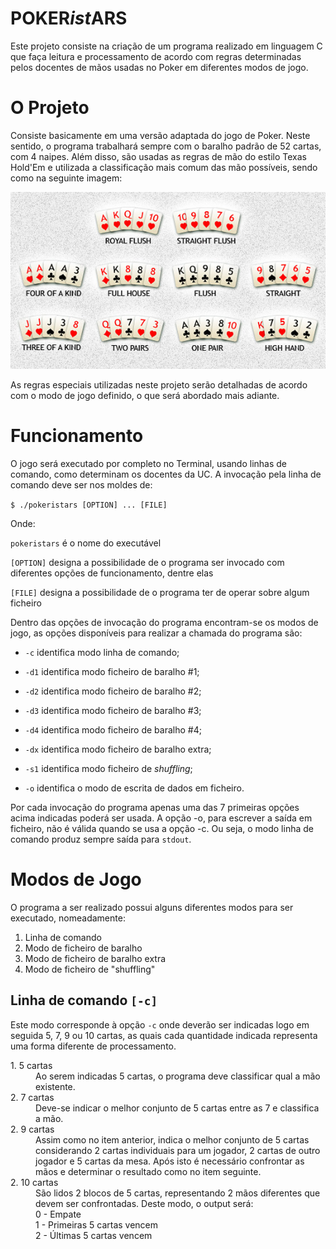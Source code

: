 # POKER<i>ist</i>ARS

Este projeto consiste na criação de um programa realizado em linguagem C que faça leitura e processamento de acordo com regras determinadas pelos docentes de mãos usadas no Poker em diferentes modos de jogo.

# O Projeto

Consiste basicamente em uma versão adaptada do jogo de Poker. Neste sentido, o programa trabalhará sempre com o baralho padrão de 52 cartas, com 4 naipes. Além disso, são usadas as regras de mão do estilo Texas Hold'Em e utilizada a classificação mais comum das mão possíveis, sendo como na seguinte imagem:

![Classificação das Mãos](images/pokerhands.jpg)

As regras especiais utilizadas neste projeto serão detalhadas de acordo com o modo de jogo definido, o que será abordado mais adiante.

# Funcionamento

O jogo será executado por completo no Terminal, usando linhas de comando, como determinam os docentes da UC. A invocação pela linha de comando deve ser nos moldes de:

```$ ./pokeristars [OPTION] ... [FILE]```

Onde:

```pokeristars``` é o nome do executável

```[OPTION]``` designa a possibilidade de o programa ser invocado com diferentes opções de funcionamento, dentre elas

```[FILE]``` designa a possibilidade de o programa ter de operar sobre algum ficheiro

Dentro das opções de invocação do programa encontram-se os modos de jogo, as opções disponíveis para realizar a chamada do programa são:

- ```-c``` identifica modo linha de comando;

- ```-d1``` identifica modo ficheiro de baralho #1;

- ```-d2``` identifica modo ficheiro de baralho #2;

- ```-d3``` identifica modo ficheiro de baralho #3;

- ```-d4``` identifica modo ficheiro de baralho #4;

- ```-dx``` identifica modo ficheiro de baralho extra;

- ```-s1``` identifica modo ficheiro de <i>shuffling</i>;

- ```-o``` identifica o modo de escrita de dados em ficheiro.

Por cada invocação do programa apenas uma das 7 primeiras opções acima indicadas poderá ser usada. A opção -o, para escrever a saı́da em ficheiro, não é válida quando se usa a opção -c. Ou seja, o modo linha de comando produz sempre saı́da para ```stdout```.

# Modos de Jogo

O programa a ser realizado possui alguns diferentes modos para ser executado, nomeadamente:

1. Linha de comando
2. Modo de ficheiro de baralho
3. Modo de ficheiro de baralho extra
4. Modo de ficheiro de "shuffling"

## Linha de comando ```[-c]```

Este modo corresponde à opção ```-c``` onde deverão ser indicadas logo em seguida 5, 7, 9 ou 10 cartas, as quais cada quantidade indicada representa uma forma diferente de processamento.

<dl>
    <dt>1. 5 cartas</dt>
	<dd> Ao serem indicadas 5 cartas, o programa deve classificar qual a mão existente.
	</dd>
    <dt>2. 7 cartas</dt>
        <dd> Deve-se indicar o melhor conjunto de 5 cartas entre as 7 e classifica a mão.
	</dd>
    <dt>2. 9 cartas</dt>
        <dd> Assim como no item anterior, indica o melhor conjunto de 5 cartas considerando 2 cartas individuais para um jogador, 2 cartas de outro jogador e 5 cartas da mesa. Após isto é necessário confrontar as mãos e determinar o resultado como no item seguinte.
	</dd>
    <dt>2. 10 cartas</dt>
        <dd> São lidos 2 blocos de 5 cartas, representando 2 mãos diferentes que devem ser confrontadas. Deste modo, o output será:
		<dd>0 - Empate</dd>
		<dd>1 - Primeiras 5 cartas vencem</dd>
		<dd>2 - Últimas 5 cartas vencem</dd>
	</dd>
</dl>
